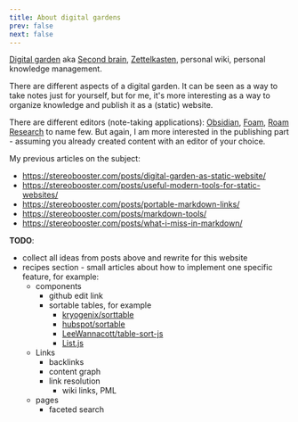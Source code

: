 ```yaml
---
title: About digital gardens
prev: false
next: false
---
```


[Digital garden](https://github.com/MaggieAppleton/digital-gardeners) aka [Second brain](https://www.ssp.sh/brain/), [Zettelkasten](https://en.wikipedia.org/wiki/Zettelkasten), personal wiki, personal knowledge management.

There are different aspects of a digital garden. It can be seen as a way to take notes just for yourself, but for me, it's more interesting as a way to organize knowledge and publish it as a (static) website.

There are different editors (note-taking applications): [Obsidian](https://obsidian.md/), [Foam](https://foambubble.github.io/foam/), [Roam Research](https://roamresearch.com/) to name few. But again, I am more interested in the publishing part - assuming you already created content with an editor of your choice.

My previous articles on the subject:

- https://stereobooster.com/posts/digital-garden-as-static-website/
- https://stereobooster.com/posts/useful-modern-tools-for-static-websites/
- https://stereobooster.com/posts/portable-markdown-links/
- https://stereobooster.com/posts/markdown-tools/
- https://stereobooster.com/posts/what-i-miss-in-markdown/

**TODO**:

- collect all ideas from posts above and rewrite for this website
- recipes section - small articles about how to implement one specific feature, for example:
  - components
    - github edit link
    - sortable tables, for example
      - [kryogenix/sorttable](https://www.kryogenix.org/code/browser/sorttable/)
      - [hubspot/sortable](https://github.hubspot.com/sortable/docs/welcome/)
      - [LeeWannacott/table-sort-js](https://github.com/LeeWannacott/table-sort-js)
      - [List.js](https://listjs.com/examples/table/)
  - Links
    - backlinks
    - content graph
    - link resolution
      - wiki links, PML
  - pages
    - faceted search
